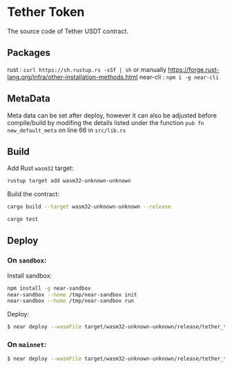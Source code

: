 # Tether Token

The source code of Tether USDT contract.

## Packages

rust : `curl https://sh.rustup.rs -sSf | sh`   or manually https://forge.rust-lang.org/infra/other-installation-methods.html
near-cli : `npm i -g near-cli`


## MetaData
Meta data can be set after deploy, however it can also be adjusted before compile/build by modifing the details listed under the function `pub fn new_default_meta` on line 66 in `src/lib.rs` 

## Build

Add Rust `wasm32` target:
```bash
rustup target add wasm32-unknown-unknown
```
Build the contract:

```bash
cargo build --target wasm32-unknown-unknown --release
```

```bash
cargo test
```

## Deploy

### On `sandbox`:

Install sandbox:

```bash
npm install -g near-sandbox
near-sandbox --home /tmp/near-sandbox init
near-sandbox --home /tmp/near-sandbox run
```

Deploy:

```bash
$ near deploy --wasmFile target/wasm32-unknown-unknown/release/tether_token.wasm --initFunction new_default_meta --initArgs '{"owner_id": "usdt.near", "1000000000000000000"}' --accountId test.near --networkId sandbox --nodeUrl http://0.0.0.0:3030 --keyPath /tmp/near-sandbox/validator_key.json
```

### On `mainnet`:

```bash
$ near deploy --wasmFile target/wasm32-unknown-unknown/release/tether_token.wasm --initFunction new_default_meta --initArgs '{"owner_id": "tether-admin-id.multisafe.near", "total_supply":  "0"}' --accountId=usdt.tether-token.near --networkId=mainnet --nodeUrl=https://rpc.mainnet.near.org

```
